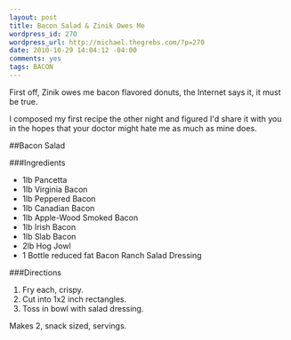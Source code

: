 ```yaml
--- 
layout: post
title: Bacon Salad & Zinik Owes Me
wordpress_id: 270
wordpress_url: http://michael.thegrebs.com/?p=270
date: 2010-10-29 14:04:12 -04:00
comments: yes
tags: BACON
---
```

First off, Zinik owes me bacon flavored donuts, the Internet says it, it must be true.

I composed my first recipe the other night and figured I'd share it with you in the hopes that your doctor might hate me as much as mine does.

##Bacon Salad

###Ingredients

* 1lb Pancetta
* 1lb Virginia Bacon
* 1lb Peppered Bacon
* 1lb Canadian Bacon
* 1lb Apple-Wood Smoked Bacon
* 1lb Irish Bacon
* 1lb Slab Bacon
* 2lb Hog Jowl
* 1   Bottle reduced fat Bacon Ranch Salad Dressing

###Directions

1. Fry each, crispy.
1. Cut into 1x2 inch rectangles.
1. Toss in bowl with salad dressing.

Makes 2, snack sized, servings.
